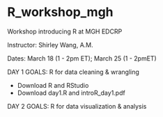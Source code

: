 # R_workshop_mgh
Workshop introducing R at MGH EDCRP

Instructor: Shirley Wang, A.M.

Dates: March 18 (1 - 2pm ET); March 25 (1 - 2pmET)

DAY 1 GOALS: R for data cleaning & wrangling
- Download R and RStudio
- Download day1.R and introR_day1.pdf

DAY 2 GOALS: R for data visualization & analysis
